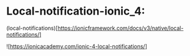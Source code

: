 # Local-notification-ionic_4:

(local-notifications)[https://ionicframework.com/docs/v3/native/local-notifications/]

![https://ionicacademy.com/ionic-4-local-notifications/]
